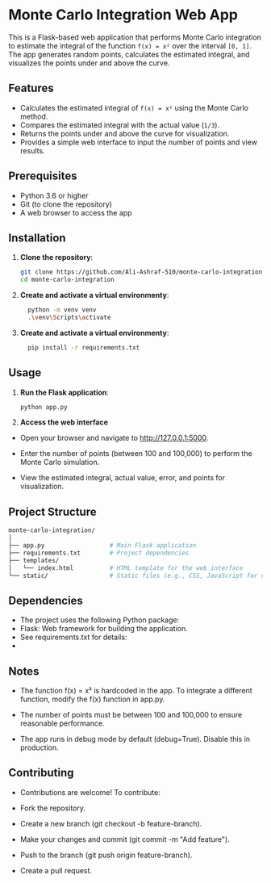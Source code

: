 # Monte Carlo Integration Web App

This is a Flask-based web application that performs Monte Carlo integration to estimate the integral of the function `f(x) = x²` over the interval `[0, 1]`. The app generates random points, calculates the estimated integral, and visualizes the points under and above the curve.

## Features
- Calculates the estimated integral of `f(x) = x²` using the Monte Carlo method.
- Compares the estimated integral with the actual value (`1/3`).
- Returns the points under and above the curve for visualization.
- Provides a simple web interface to input the number of points and view results.

## Prerequisites
- Python 3.6 or higher
- Git (to clone the repository)
- A web browser to access the app

## Installation

1. **Clone the repository**:
   ```bash
   git clone https://github.com/Ali-Ashraf-510/monte-carlo-integration.git
   cd monte-carlo-integration
   ```
 2. **Create and activate a virtual environmenty**:
    ```bash
      python -m venv venv
      .\venv\Scripts\activate
    ```
3. **Create and activate a virtual environmenty**:
    ```bash
      pip install -r requirements.txt
    ```
## Usage
1. **Run the Flask application**:
   ```bash
   python app.py
   ```
2. **Access the web interface**
  - Open your browser and navigate to http://127.0.0.1:5000.

  - Enter the number of points (between 100 and 100,000) to perform the Monte Carlo simulation.

  -  View the estimated integral, actual value, error, and points for visualization.

## Project Structure
   ```bash
monte-carlo-integration/
│
├── app.py                  # Main Flask application
├── requirements.txt        # Project dependencies
├── templates/
│   └── index.html          # HTML template for the web interface
└── static/                 # Static files (e.g., CSS, JavaScript for visualization)
   ```
## Dependencies
- The project uses the following Python package:
- Flask: Web framework for building the application.
- See requirements.txt for details:
- 

## Notes
- The function f(x) = x² is hardcoded in the app. To integrate a different function, modify the f(x) function in app.py.

- The number of points must be between 100 and 100,000 to ensure reasonable performance.

- The app runs in debug mode by default (debug=True). Disable this in production.
## Contributing
- Contributions are welcome! To contribute:
- Fork the repository.

- Create a new branch (git checkout -b feature-branch).

- Make your changes and commit (git commit -m "Add feature").

- Push to the branch (git push origin feature-branch).

- Create a pull request.




